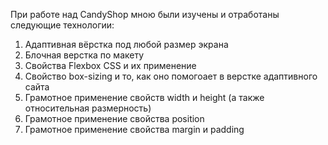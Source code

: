 При работе над CandyShop мною были изучены и отработаны следующие технологии:
1. Адаптивная вёрстка под любой размер экрана
2. Блочная верстка по макету
3. Свойства Flexbox CSS и их применение
4. Свойство box-sizing и то, как оно помогоает в верстке адаптивного сайта
5. Грамотное применение свойств width и height (а также относительная размерность)
6. Грамотное применение свойства position 
7. Грамотное применение свойства margin и padding
